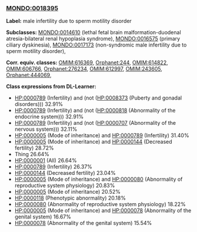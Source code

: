 
### [MONDO:0018395](http://purl.obolibrary.org/obo/MONDO_0018395)
**Label:** male infertility due to sperm motility disorder

**Subclasses:** [MONDO:0014610](http://purl.obolibrary.org/obo/MONDO_0014610) (lethal fetal brain malformation-duodenal atresia-bilateral renal hypoplasia syndrome), [MONDO:0016575](http://purl.obolibrary.org/obo/MONDO_0016575) (primary ciliary dyskinesia), [MONDO:0017173](http://purl.obolibrary.org/obo/MONDO_0017173) (non-syndromic male infertility due to sperm motility disorder), 

**Corr. equiv. classes:** [OMIM:616369](http://purl.obolibrary.org/obo/OMIM_616369), [Orphanet:244](http://www.orpha.net/ORDO/Orphanet_244), [OMIM:614822](http://purl.obolibrary.org/obo/OMIM_614822), [OMIM:606766](http://purl.obolibrary.org/obo/OMIM_606766), [Orphanet:276234](http://www.orpha.net/ORDO/Orphanet_276234), [OMIM:612997](http://purl.obolibrary.org/obo/OMIM_612997), [OMIM:243605](http://purl.obolibrary.org/obo/OMIM_243605), [Orphanet:444069](http://www.orpha.net/ORDO/Orphanet_444069), 

**Class expressions from DL-Learner:**

- [HP:0000789](http://purl.obolibrary.org/obo/HP_0000789) (Infertility) and (not ([HP:0008373](http://purl.obolibrary.org/obo/HP_0008373) (Puberty and gonadal disorders))) 32.91%
- [HP:0000789](http://purl.obolibrary.org/obo/HP_0000789) (Infertility) and (not ([HP:0000818](http://purl.obolibrary.org/obo/HP_0000818) (Abnormality of the endocrine system))) 32.91%
- [HP:0000789](http://purl.obolibrary.org/obo/HP_0000789) (Infertility) and (not ([HP:0000707](http://purl.obolibrary.org/obo/HP_0000707) (Abnormality of the nervous system))) 32.11%
- [HP:0000005](http://purl.obolibrary.org/obo/HP_0000005) (Mode of inheritance) and [HP:0000789](http://purl.obolibrary.org/obo/HP_0000789) (Infertility) 31.40%
- [HP:0000005](http://purl.obolibrary.org/obo/HP_0000005) (Mode of inheritance) and [HP:0000144](http://purl.obolibrary.org/obo/HP_0000144) (Decreased fertility) 28.72%
- Thing 26.64%
- [HP:0000001](http://purl.obolibrary.org/obo/HP_0000001) (All) 26.64%
- [HP:0000789](http://purl.obolibrary.org/obo/HP_0000789) (Infertility) 26.37%
- [HP:0000144](http://purl.obolibrary.org/obo/HP_0000144) (Decreased fertility) 23.04%
- [HP:0000005](http://purl.obolibrary.org/obo/HP_0000005) (Mode of inheritance) and [HP:0000080](http://purl.obolibrary.org/obo/HP_0000080) (Abnormality of reproductive system physiology) 20.83%
- [HP:0000005](http://purl.obolibrary.org/obo/HP_0000005) (Mode of inheritance) 20.52%
- [HP:0000118](http://purl.obolibrary.org/obo/HP_0000118) (Phenotypic abnormality) 20.18%
- [HP:0000080](http://purl.obolibrary.org/obo/HP_0000080) (Abnormality of reproductive system physiology) 18.22%
- [HP:0000005](http://purl.obolibrary.org/obo/HP_0000005) (Mode of inheritance) and [HP:0000078](http://purl.obolibrary.org/obo/HP_0000078) (Abnormality of the genital system) 16.67%
- [HP:0000078](http://purl.obolibrary.org/obo/HP_0000078) (Abnormality of the genital system) 15.54%


